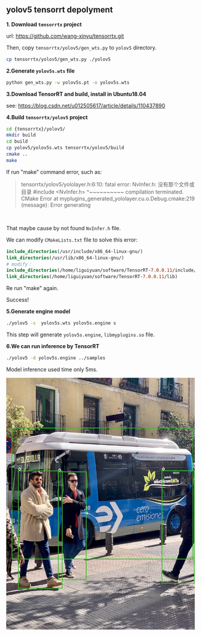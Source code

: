 ## yolov5 tensorrt depolyment



**1. Download `tensorrtx` project**

url: https://github.com/wang-xinyu/tensorrtx.git

Then, copy `tensorrtx/yolov5/gen_wts.py` to `yolov5` directory.

```bash
cp tensorrtx/yolov5/gen_wts.py ./yolov5
```



**2.Generate `yolov5s.wts` file**

```bash
python gen_wts.py -w yolov5s.pt -o yolov5s.wts
```



**3.Download TensorRT and build, install in Ubuntu18.04**

see: https://blog.csdn.net/u012505617/article/details/110437890



**4.Build `tensorrtx/yolov5` project**

```bash
cd {tensorrtx}/yolov5/
mkdir build
cd build
cp yolov5/yolov5s.wts tensorrtx/yolov5/build
cmake ..
make
```

If run "make" command error, such as:

> tensorrtx/yolov5/yololayer.h:6:10: fatal error: NvInfer.h: 没有那个文件或目录
>  #include <NvInfer.h>
>           ^~~~~~~~~~~
> compilation terminated.
> CMake Error at myplugins_generated_yololayer.cu.o.Debug.cmake:219 (message):
>   Error generating

​		

That maybe cause by not found  `NvInfer.h` file.

We can modify `CMakeLists.txt` file to solve this error:

```cmake
include_directories(/usr/include/x86_64-linux-gnu/)
link_directories(/usr/lib/x86_64-linux-gnu/)
# modify：
include_directories(/home/liguiyuan/software/TensorRT-7.0.0.11/include/)
link_directories(/home/liguiyuan/software/TensorRT-7.0.0.11/lib)
```

Re run "make" again.

Success!



**5.Generate engine model**

```bash
./yolov5 -s  yolov5s.wts yolov5s.engine s
```

This step will generate `yolov5s.engine`, `libmyplugins.so` file.



**6.We can run inference by TensorRT** 

```bash
./yolov5 -d yolov5s.engine ../samples
```



Model inference used time only 5ms.



<img src="https://github.com/liguiyuan/yolov5-depoly/blob/main/docs/_bus.jpg"/>


